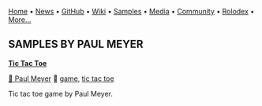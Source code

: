 [Home](https://qb64.com) • [News](../news.md) • [GitHub](../github.md) • [Wiki](../wiki.md) • [Samples](../samples.md) • [Media](../media.md) • [Community](../community.md) • [Rolodex](../rolodex.md) • [More...](../more.md)

## SAMPLES BY PAUL MEYER

**[Tic Tac Toe](tic-tac-toe/index.md)**

[🐝 Paul Meyer](paul-meyer.md) 🔗 [game](game.md), [tic tac toe](tic-tac-toe.md)

Tic tac toe game by Paul Meyer.

